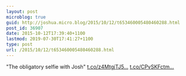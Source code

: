 ```yaml
---
layout: post
microblog: true
guid: http://joshua.micro.blog/2015/10/12/t653460005480460288.html
post_id: 36907
date: 2015-10-12T17:39:40+1100
lastmod: 2019-07-30T17:41:27+1100
type: post
url: /2015/10/12/t653460005480460288.html
---
```

"The obligatory selfie with Josh" [t.co/z4MtgjTJ5...](http://t.co/z4MtgjTJ53) [t.co/CPvSKFctm...](http://t.co/CPvSKFctm2)
